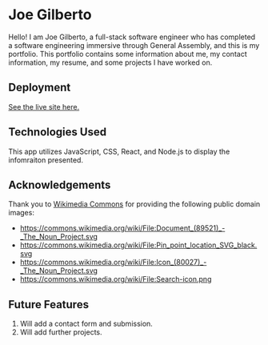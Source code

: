 # Joe Gilberto

Hello!  I am Joe Gilberto, a full-stack software engineer who has completed a software engineering immersive through General Assembly, and this is my portfolio.  This portfolio contains some information about me, my contact information, my resume, and some projects I have worked on.

## Deployment
[See the live site here.](https://joekgilberto.com/)

## Technologies Used
This app utilizes JavaScript, CSS, React, and Node.js to display the infomraiton presented.

## Acknowledgements
Thank you to [Wikimedia Commons](https://commons.wikimedia.org/wiki/Main_Page) for providing the following public domain images:
- https://commons.wikimedia.org/wiki/File:Document_(89521)_-_The_Noun_Project.svg
- https://commons.wikimedia.org/wiki/File:Pin_point_location_SVG_black.svg
- https://commons.wikimedia.org/wiki/File:Icon_(80027)_-_The_Noun_Project.svg
- https://commons.wikimedia.org/wiki/File:Search-icon.png

## Future Features
1. Will add a contact form and submission.
2. Will add further projects.